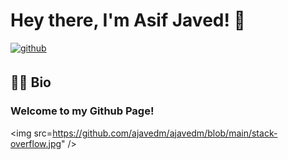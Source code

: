 # Hey there, I'm Asif Javed! 👋  

<a href="https://github.com/ajavedm" target="_blank">
<img src=https://img.shields.io/badge/github-%2324292e.svg?&style=for-the-badge&logo=github&logoColor=white alt=github style="margin-bottom: 5px;" />
</a>

## 👨‍🎓 Bio
  
### Welcome to my Github Page!  
<img src=https://github.com/ajavedm/ajavedm/blob/main/stack-overflow.jpg" />
<!--
## Hi there 👋
**ajavedm/ajavedm** is a ✨ _special_ ✨ repository because its `README.md` (this file) appears on your GitHub profile.

Here are some ideas to get you started:

- 🔭 I’m currently working on ...
- 🌱 I’m currently learning ...
- 👯 I’m looking to collaborate on ...
- 🤔 I’m looking for help with ...
- 💬 Ask me about ...
- 📫 How to reach me: ...
- 😄 Pronouns: ...
- ⚡ Fun fact: ...
-->
